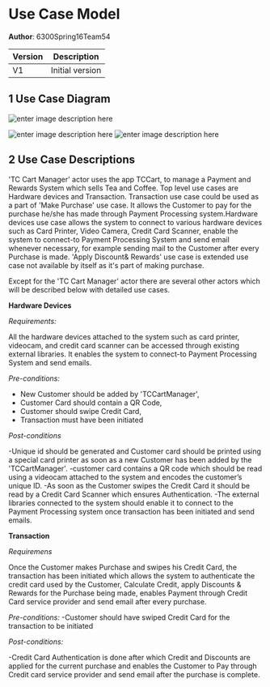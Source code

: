 # Use Case Model

**Author**: 6300Spring16Team54 

| Version | Description     |
| --------|:---------------:|
| V1      | Initial version |

## 1 Use Case Diagram
![enter image description here](https://lh3.googleusercontent.com/RGePiUB6uQuF_ICIGJcEfUMnJLbeZomxXwVrJ_IKoIaN9HueznFAl5bxd2xG1k2Q664=s0 "TCCart Use Case Diagram - Dark.png")

![enter image description here](https://lh3.googleusercontent.com/2rhlhLCWNVeUMQ9qI_esIZLFEgpEz8hTN-C-X-Q0tGhU0NbtmQ4W6VD4M3PYtVWb_1E=s0 "External Library - Sandstorm.png")
![enter image description here](https://lh3.googleusercontent.com/QlamoCcggad6xMFo6ov3BvgICVDkFVI429svhMD82LR3-OskDyBRTf1FqgIfWPSQr28=s0 "Transaction - Standard.png")

## 2 Use Case Descriptions

 'TC Cart Manager' actor uses the app TCCart, to manage a Payment and Rewards System which sells Tea and Coffee. Top level use cases are Hardware devices and Transaction. Transaction use case could be used as a part of 'Make Purchase' use case. It allows the Customer to pay for the purchase he/she has made through Payment Processing system.Hardware devices use case allows the system to connect to various hardware devices such as Card Printer, Video Camera, Credit Card Scanner, enable the system to connect-to Payment Processing System and send email whenever necessary, for example sending mail to the Customer after every Purchase is made. 'Apply Discount& Rewards' use case is extended use case not available by itself as it's part of making purchase.

Except for the 'TC Cart Manager' actor there are several other actors which will be described below with detailed use cases. 

**Hardware Devices**

*Requirements:*

All the hardware devices attached to the system such as card printer, videocam, and credit card scanner can be accessed through existing external libraries. It enables the system to connect-to Payment Processing System and send emails.

  *Pre-conditions:*
 

 - New Customer should be added by 'TCCartManager',
 -  Customer Card should contain a QR Code, 
 - Customer should swipe Credit Card, 
 - Transaction must have been initiated

*Post-conditions*

-Unique id should be generated and Customer card should be printed using a special card printer as soon as a new Customer has been added by the 'TCCartManager'.
-customer card contains a QR code which should be read using a videocam attached to the system and encodes the customer’s unique ID.
-As soon as the Customer swipes the Credit Card it should be read by a Credit Card Scanner which ensures Authentication.
-The external libraries connected to the system should enable it to connect to the Payment Processing system once transaction has been initiated and send emails.

**Transaction**

*Requiremens*

Once the Customer makes Purchase and swipes his Credit Card, the transaction has been initiated which allows the system to authenticate the credit card used by the Customer, Calculate Credit, apply Discounts & Rewards for the Purchase being made, enables Payment through Credit Card service provider and send email after every purchase.

  *Pre-conditions:*
-Customer should have swiped Credit Card for the transaction to be initiated

  *Post-conditions:*

-Credit Card Authentication is done after which Credit and Discounts are applied for the current purchase and enables the Customer to Pay through Credit card service provider and send email after the purchase is complete.

